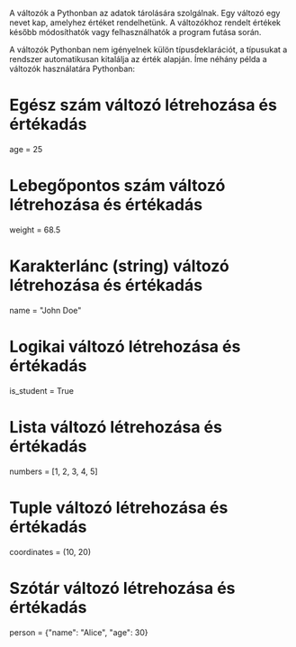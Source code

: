 A változók a Pythonban az adatok tárolására szolgálnak. Egy változó egy nevet kap, amelyhez értéket rendelhetünk. A változókhoz rendelt értékek később módosíthatók vagy felhasználhatók a program futása során.

A változók Pythonban nem igényelnek külön típusdeklarációt, a típusukat a rendszer automatikusan kitalálja az érték alapján. Íme néhány példa a változók használatára Pythonban:

# Egész szám változó létrehozása és értékadás
age = 25

# Lebegőpontos szám változó létrehozása és értékadás
weight = 68.5

# Karakterlánc (string) változó létrehozása és értékadás
name = "John Doe"

# Logikai változó létrehozása és értékadás
is_student = True

# Lista változó létrehozása és értékadás
numbers = [1, 2, 3, 4, 5]

# Tuple változó létrehozása és értékadás
coordinates = (10, 20)

# Szótár változó létrehozása és értékadás
person = {"name": "Alice", "age": 30}

